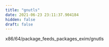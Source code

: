 ```yaml
---
title: "gnutls"
date: 2021-06-23 23:11:37.904184
hidden: false
draft: false
---
```


x86/64/package_feeds_packages_exim/gnutls

